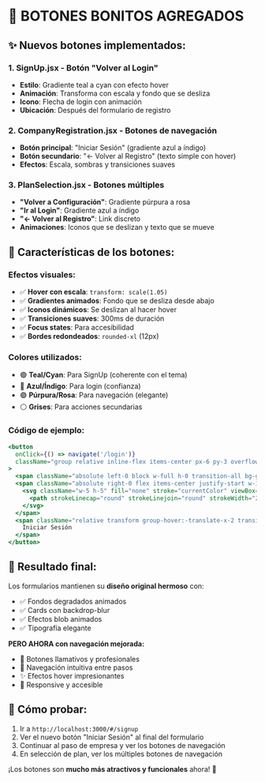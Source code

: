 # 🎨 BOTONES BONITOS AGREGADOS

## ✨ **Nuevos botones implementados:**

### **1. SignUp.jsx** - Botón "Volver al Login"
- **Estilo**: Gradiente teal a cyan con efecto hover
- **Animación**: Transforma con escala y fondo que se desliza
- **Icono**: Flecha de login con animación
- **Ubicación**: Después del formulario de registro

### **2. CompanyRegistration.jsx** - Botones de navegación  
- **Botón principal**: "Iniciar Sesión" (gradiente azul a índigo)
- **Botón secundario**: "← Volver al Registro" (texto simple con hover)
- **Efectos**: Escala, sombras y transiciones suaves

### **3. PlanSelection.jsx** - Botones múltiples
- **"Volver a Configuración"**: Gradiente púrpura a rosa
- **"Ir al Login"**: Gradiente azul a índigo  
- **"← Volver al Registro"**: Link discreto
- **Animaciones**: Iconos que se deslizan y texto que se mueve

## 🎯 **Características de los botones:**

### **Efectos visuales:**
- ✅ **Hover con escala**: `transform: scale(1.05)`
- ✅ **Gradientes animados**: Fondo que se desliza desde abajo
- ✅ **Iconos dinámicos**: Se deslizan al hacer hover
- ✅ **Transiciones suaves**: 300ms de duración
- ✅ **Focus states**: Para accesibilidad
- ✅ **Bordes redondeados**: `rounded-xl` (12px)

### **Colores utilizados:**
- 🟢 **Teal/Cyan**: Para SignUp (coherente con el tema)
- 🔵 **Azul/Índigo**: Para login (confianza)
- 🟣 **Púrpura/Rosa**: Para navegación (elegante)
- ⚪ **Grises**: Para acciones secundarias

### **Código de ejemplo:**
```jsx
<button
  onClick={() => navigate('/login')}
  className="group relative inline-flex items-center px-6 py-3 overflow-hidden text-sm font-medium text-gray-600 border-2 border-gray-200 rounded-xl hover:text-white focus:outline-none focus:ring-2 focus:ring-offset-2 focus:ring-teal-500 transition-all duration-300 hover:border-teal-500 hover:shadow-lg transform hover:scale-105"
>
  <span className="absolute left-0 block w-full h-0 transition-all bg-gradient-to-r from-teal-500 to-cyan-500 opacity-100 group-hover:h-full top-1/2 group-hover:top-0 duration-400 ease"></span>
  <span className="absolute right-0 flex items-center justify-start w-10 h-10 duration-300 transform translate-x-full group-hover:translate-x-0 ease">
    <svg className="w-5 h-5" fill="none" stroke="currentColor" viewBox="0 0 24 24">
      <path strokeLinecap="round" strokeLinejoin="round" strokeWidth="2" d="M11 16l-4-4m0 0l4-4m-4 4h14m-5 4v1a3 3 0 01-3 3H6a3 3 0 01-3-3V7a3 3 0 013-3h7a3 3 0 013 3v1" />
    </svg>
  </span>
  <span className="relative transform group-hover:-translate-x-2 transition-transform duration-300">
    Iniciar Sesión
  </span>
</button>
```

## 🚀 **Resultado final:**

Los formularios mantienen su **diseño original hermoso** con:
- ✅ Fondos degradados animados
- ✅ Cards con backdrop-blur  
- ✅ Efectos blob animados
- ✅ Tipografía elegante

**PERO AHORA con navegación mejorada:**
- 🎯 Botones llamativos y profesionales
- 🔄 Navegación intuitiva entre pasos
- ✨ Efectos hover impresionantes
- 📱 Responsive y accesible

## 🎨 **Cómo probar:**

1. Ir a `http://localhost:3000/#/signup`
2. Ver el nuevo botón "Iniciar Sesión" al final del formulario
3. Continuar al paso de empresa y ver los botones de navegación
4. En selección de plan, ver los múltiples botones de navegación

¡Los botones son **mucho más atractivos y funcionales** ahora! 🎉
